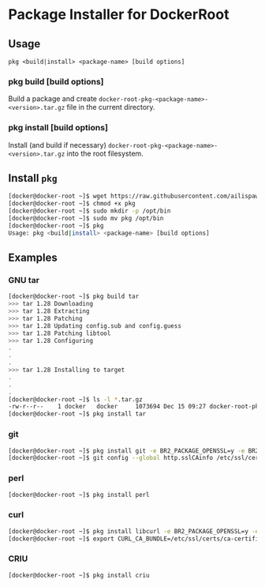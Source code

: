 # Package Installer for DockerRoot

## Usage

```
pkg <build|install> <package-name> [build options]
```

### pkg build <package-name> [build options]

Build a package and create `docker-root-pkg-<package-name>-<version>.tar.gz` file in the current directory.

### pkg install <package-name> [build options]

Install (and build if necessary) `docker-root-pkg-<package-name>-<version>.tar.gz` into the root filesystem.

## Install `pkg`

```bash
[docker@docker-root ~]$ wget https://raw.githubusercontent.com/ailispaw/docker-root-pkg/master/pkg
[docker@docker-root ~]$ chmod +x pkg
[docker@docker-root ~]$ sudo mkdir -p /opt/bin
[docker@docker-root ~]$ sudo mv pkg /opt/bin
[docker@docker-root ~]$ pkg
Usage: pkg <build|install> <package-name> [build options]
```

## Examples

### GNU tar

```bash
[docker@docker-root ~]$ pkg build tar
>>> tar 1.28 Downloading
>>> tar 1.28 Extracting
>>> tar 1.28 Patching
>>> tar 1.28 Updating config.sub and config.guess
>>> tar 1.28 Patching libtool
>>> tar 1.28 Configuring
.
.
.
>>> tar 1.28 Installing to target
.
.
.
[docker@docker-root ~]$ ls -l *.tar.gz
-rw-r--r--    1 docker   docker     1073694 Dec 15 09:27 docker-root-pkg-tar-v1.2.5.tar.gz
[docker@docker-root ~]$ pkg install tar
```

### git

```bash
[docker@docker-root ~]$ pkg install git -e BR2_PACKAGE_OPENSSL=y -e BR2_PACKAGE_LIBCURL=y
[docker@docker-root ~]$ git config --global http.sslCAinfo /etc/ssl/certs/ca-certificates.crt
```

### perl

```bash
[docker@docker-root ~]$ pkg install perl
```

### curl

```bash
[docker@docker-root ~]$ pkg install libcurl -e BR2_PACKAGE_OPENSSL=y -e BR2_PACKAGE_CURL=y
[docker@docker-root ~]$ export CURL_CA_BUNDLE=/etc/ssl/certs/ca-certificates.crt
```

### CRIU

```bash
[docker@docker-root ~]$ pkg install criu
```
